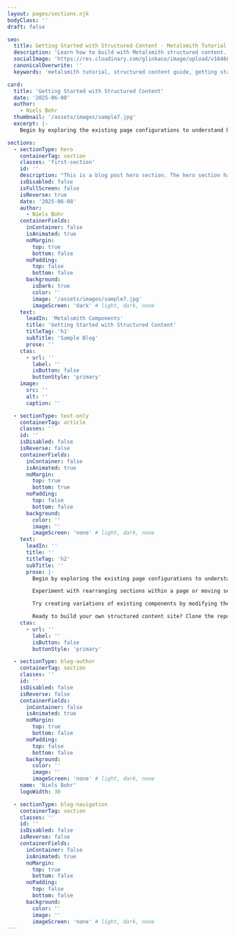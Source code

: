 ```yaml
---
layout: pages/sections.njk
bodyClass: ''
draft: false

seo:
  title: Getting Started with Structured Content - Metalsmith Tutorial
  description: 'Learn how to build with Metalsmith structured content. Explore page configurations, experiment with components, and create scalable static websites with ease.'
  socialImage: 'https://res.cloudinary.com/glinkaco/image/upload/v1646849499/tgc2022/social_yitz6j.png'
  canonicalOverwrite: ''
  keywords: 'metalsmith tutorial, structured content guide, getting started metalsmith, component configuration, static site tutorial, page structure, content organization'

card:
  title: 'Getting Started with Structured Content'
  date: '2025-06-08'
  author:
    - Niels Bohr
  thumbnail: '/assets/images/sample7.jpg'
  excerpt: |-
    Begin by exploring the existing page configurations to understand how content is organized.

sections:
  - sectionType: hero
    containerTag: section
    classes: 'first-section'
    id: ''
    description: "This is a blog post hero section. The hero section has a class of 'blog-hero'."
    isDisabled: false
    isFullScreen: false
    isReverse: true
    date: '2025-06-08'
    author:
      - Niels Bohr
    containerFields:
      inContainer: false
      isAnimated: true
      noMargin:
        top: true
        bottom: false
      noPadding:
        top: false
        bottom: false
      background:
        isDark: true
        color: ''
        image: '/assets/images/sample7.jpg'
        imageScreen: 'dark' # light, dark, none
    text:
      leadIn: 'Metalsmith Components'
      title: 'Getting Started with Structured Content'
      titleTag: 'h1'
      subTitle: 'Sample Blog'
      prose: ''
    ctas:
      - url: ''
        label: ''
        isButton: false
        buttonStyle: 'primary'
    image:
      src: ''
      alt: ''
      caption: ''

  - sectionType: text-only
    containerTag: article
    classes: ''
    id: ''
    isDisabled: false
    isReverse: false
    containerFields:
      inContainer: false
      isAnimated: true
      noMargin:
        top: true
        bottom: true
      noPadding:
        top: false
        bottom: false
      background:
        color: ''
        image: ''
        imageScreen: 'none' # light, dark, none
    text:
      leadIn: ''
      title: ''
      titleTag: 'h2'
      subTitle: ''
      prose: |-
        Begin by exploring the existing page configurations to understand how content is organized. Each page's frontmatter tells the complete story of its structure and content, making it easy to understand exactly what appears on the page and why.

        Experiment with rearranging sections within a page or moving sections between different pages. The component system makes these changes straightforward and safe, with no risk of breaking markup or losing formatting.

        Try creating variations of existing components by modifying their configuration properties. Most components support multiple display options and content arrangements, allowing you to create visual variety while maintaining underlying consistency.

        Ready to build your own structured content site? Clone the repository and start by modifying the existing page configurations, then gradually add your own content and customize the component templates to match your design requirements.
    ctas:
      - url: ''
        label: ''
        isButton: false
        buttonStyle: 'primary'

  - sectionType: blog-author
    containerTag: section
    classes: ''
    id: ''
    isDisabled: false
    isReverse: false
    containerFields:
      inContainer: false
      isAnimated: true
      noMargin:
        top: true
        bottom: false
      noPadding:
        top: false
        bottom: false
      background:
        color: ''
        image: ''
        imageScreen: 'none' # light, dark, none
    name: 'Niels Bohr'
    logoWidth: 30

  - sectionType: blog-navigation
    containerTag: section
    classes: ''
    id: ''
    isDisabled: false
    isReverse: false
    containerFields:
      inContainer: false
      isAnimated: true
      noMargin:
        top: true
        bottom: false
      noPadding:
        top: false
        bottom: false
      background:
        color: ''
        image: ''
        imageScreen: 'none' # light, dark, none
---
```


